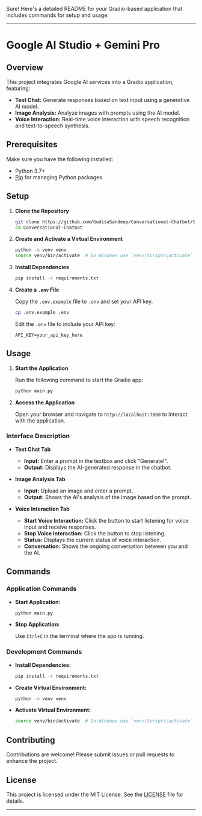 Sure! Here's a detailed README for your Gradio-based application that includes commands for setup and usage:

---

# Google AI Studio + Gemini Pro

## Overview

This project integrates Google AI services into a Gradio application, featuring:

- **Text Chat:** Generate responses based on text input using a generative AI model.
- **Image Analysis:** Analyze images with prompts using the AI model.
- **Voice Interaction:** Real-time voice interaction with speech recognition and text-to-speech synthesis.

## Prerequisites

Make sure you have the following installed:

- Python 3.7+
- [Pip](https://pip.pypa.io/en/stable/) for managing Python packages

## Setup

1. **Clone the Repository**

   ```bash
   git clone https://github.com/GudisaSandeep/Conversational-Chatbot/tree/main
   cd Conversational-Chatbot
   ```

2. **Create and Activate a Virtual Environment**

   ```bash
   python -m venv venv
   source venv/bin/activate  # On Windows use `venv\Scripts\activate`
   ```

3. **Install Dependencies**

   ```bash
   pip install -r requirements.txt
   ```

4. **Create a `.env` File**

   Copy the `.env.example` file to `.env` and set your API key.

   ```bash
   cp .env.example .env
   ```

   Edit the `.env` file to include your API key:

   ```env
   API_KEY=your_api_key_here
   ```

## Usage

1. **Start the Application**

   Run the following command to start the Gradio app:

   ```bash
   python main.py
   ```

2. **Access the Application**

   Open your browser and navigate to `http://localhost:7860` to interact with the application.

### Interface Description

- **Text Chat Tab**
  - **Input:** Enter a prompt in the textbox and click "Generate!".
  - **Output:** Displays the AI-generated response in the chatbot.

- **Image Analysis Tab**
  - **Input:** Upload an image and enter a prompt.
  - **Output:** Shows the AI's analysis of the image based on the prompt.

- **Voice Interaction Tab**
  - **Start Voice Interaction:** Click the button to start listening for voice input and receive responses.
  - **Stop Voice Interaction:** Click the button to stop listening.
  - **Status:** Displays the current status of voice interaction.
  - **Conversation:** Shows the ongoing conversation between you and the AI.

## Commands

### Application Commands

- **Start Application:**

  ```bash
  python main.py
  ```

- **Stop Application:**

  Use `Ctrl+C` in the terminal where the app is running.

### Development Commands

- **Install Dependencies:**

  ```bash
  pip install -r requirements.txt
  ```

- **Create Virtual Environment:**

  ```bash
  python -m venv venv
  ```

- **Activate Virtual Environment:**

  ```bash
  source venv/bin/activate  # On Windows use `venv\Scripts\activate`
  ```



## Contributing

Contributions are welcome! Please submit issues or pull requests to enhance the project.

## License

This project is licensed under the MIT License. See the [LICENSE](LICENSE) file for details.

---

